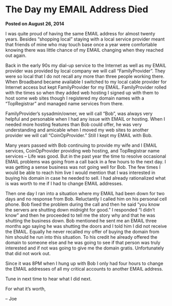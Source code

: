 # The Day my EMAIL Address Died

**Posted on August 26, 2014**

I was quite proud of having the same EMAIL address for almost twenty years. Besides “shopping local” staying with a local service provider meant that friends of mine who may touch base once a year were comfortable knowing there was little chance of my EMAIL changing when they reached out again.

Back in the early 90s my dial-up service to the Internet as well as my EMAIL provider was provided by local company we will call “FamilyProvider”. They were so local that I do not recall any more than three people working there. When Broadband became available I switched to my local cable provider for Internet access but kept FamilyProvider for my EMAIL. FamilyProvider rolled with the times so when they added web hosting I signed up with them to host some web sites though I registered my domain names with a “TopRegistrar” and managed name services from there.

FamilyProvider’s sysadmin/owner, we will call “Bob”, was always very helpful and personable when I had any issue with EMAIL or hosting. When I needed more hosting features than Bob could offer, he was very understanding and amicable when I moved my web sites to another provider we will call “CoinOpProvider.” Still I kept my EMAIL with Bob.

Many years passed with Bob continuing to provide my wife and I EMAIL services, CoinOpProvider providing web hosting, and TopRegistrar name services – Life was good. But in the past year the time to resolve occasional EMAIL problems was going from a call back in a few hours to the next day. I was getting a sense business was not going well for Bob. The few times I would be able to reach him live I would mention that I was interested in buying his domain in case he needed to sell. I had already rationalized what is was worth to me if I had to change EMAIL addresses.

Then one day I ran into a situation where my EMAIL had been down for two days and no response from Bob. Reluctantly I called him on his personal cell phone. Bob fixed the problem during the call and then he said “you know the servers are shutting down midnight for good.” I responded “I didn’t know” and then he proceeded to tell me the story why and that he was shutting the business down. Bob mentioned he sent me an EMAIL three months ago saying he was shutting the doors and I told him I did not receive the EMAIL. Equally he never recalled my offer of buying the domain from him should he run into this situation. To his credit he already offered the domain to someone else and he was going to see if that person was truly interested and if not was going to give me the domain gratis. Unfortunately that did not work out.

Since it was 8PM when I hung up with Bob I only had four hours to change the EMAIL addresses of all my critical accounts to another EMAIL address.

Tune in next time to hear what I did next.

For what it’s worth,

– Joe

